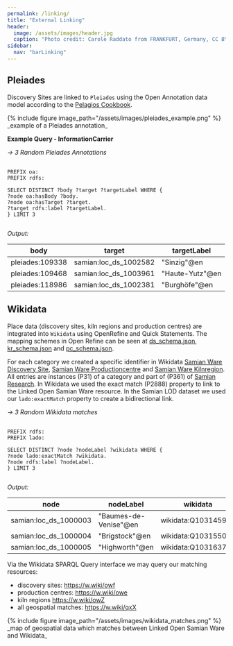 ```yaml
---
permalink: /linking/
title: "External Linking"
header:
  image: /assets/images/header.jpg
  caption: "Photo credit: Carole Raddato from FRANKFURT, Germany, CC BY-SA 2.0, via [**Wikimedia Commons**](https://commons.wikimedia.org/wiki/File:Terra_sigillata,_Gallo-Roman_Museum_of_Tongeren,_Belgium_(27032316984).jpg)"
sidebar:
  nav: "barLinking"
---
```


## Pleiades

Discovery Sites are linked to `Pleiades` using the Open Annotation data model according to the [Pelagios Cookbook](<according to https://github.com/pelagios/pelagios-cookbook/wiki/Joining-Pelagios#minimum-example>).

{% include figure image_path="/assets/images/pleiades_example.png" %}
\_example of a Pleiades annotation_

**Example Query - InformationCarrier**

_-> 3 Random Pleiades Annotations_

<pre>
  <code>
PREFIX oa: <http://www.w3.org/ns/oa#>
PREFIX rdfs: <http://www.w3.org/2000/01/rdf-schema#>

SELECT DISTINCT ?body ?target ?targetLabel WHERE {
?node oa:hasBody ?body.
?node oa:hasTarget ?target.
?target rdfs:label ?targetLabel.
} LIMIT 3
  </code>
</pre>

_Output:_

| **body**        | **target**            | **targetLabel** |
| --------------- | --------------------- | --------------- |
| pleiades:109338 | samian:loc_ds_1002582 | "Sinzig"@en     |
| pleiades:109468 | samian:loc_ds_1003961 | "Haute-Yutz"@en |
| pleiades:118986 | samian:loc_ds_1002381 | "Burghöfe"@en   |

## Wikidata

Place data (discovery sites, kiln regions and production centres) are integrated into `Wikidata` using OpenRefine and Quick Statements. The mapping schemes in Open Refine can be seen at [ds_schema.json](https://github.com/RGZM/samian-lod/blob/main/wikidata/ds_schema.json), [kr_schema.json](https://github.com/RGZM/samian-lod/blob/main/wikidata/kr_schema.json) and [pc_schema.json](https://github.com/RGZM/samian-lod/blob/main/wikidata/pc_schema.json).

For each category we created a specific identifier in Wikidata [Samian Ware Discovery Site](https://www.wikidata.org/wiki/Q102202066), [Samian Ware Productioncentre](https://www.wikidata.org/wiki/Q102202026) and [Samian Ware Kilnregion](https://www.wikidata.org/wiki/Q102201947). All entries are instances (P31) of a category and part of (P361) of [Samian Research](https://www.wikidata.org/wiki/Q90412636). In Wikidata we used the exact match (P2888) property to link to the Linked Open Samian Ware resource. In the Samian LOD dataset we used our `lado:exactMatch` property to create a bidirectional link.

_-> 3 Random Wikidata matches_

<pre>
  <code>
PREFIX rdfs: <http://www.w3.org/2000/01/rdf-schema#>
PREFIX lado: <http://archaeology.link/ontology#>

SELECT DISTINCT ?node ?nodeLabel ?wikidata WHERE {
?node lado:exactMatch ?wikidata.
?node rdfs:label ?nodeLabel.
} LIMIT 3
  </code>
</pre>

_Output:_

| **node**              | **nodeLabel**         | **wikidata**        |
| --------------------- | --------------------- | ------------------- |
| samian:loc_ds_1000003 | "Baumes-de-Venise"@en | wikidata:Q103145968 |
| samian:loc_ds_1000004 | "Brigstock"@en        | wikidata:Q103155047 |
| samian:loc_ds_1000005 | "Highworth"@en        | wikidata:Q103163787 |

Via the Wikidata SPARQL Query interface we may query our matching resources:

-   discovery sites: <https://w.wiki/owf>
-   production centres: <https://w.wiki/owe>
-   kiln regions <https://w.wiki/owZ>
-   all geospatial matches: <https://w.wiki/qxX>

{% include figure image_path="/assets/images/wikidata_matches.png" %}
\_map of geospatial data which matches between Linked Open Samian Ware and Wikidata_
